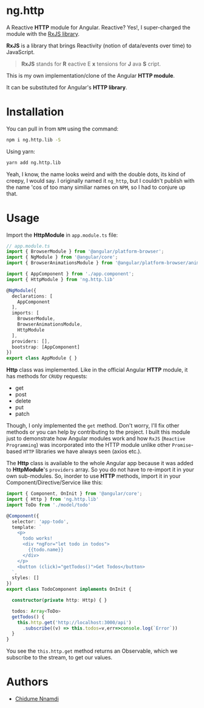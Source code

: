 # ng.http

A Reactive __HTTP__ module for Angular. Reactive? Yes!, I super-charged the module with the [RxJS library](https://github.com/ReactiveX/rxjs). 


__RxJS__ is a library that brings Reactivity (notion of data/events over time) to JavaScript.


> __RxJS__ stands for __R__ eactive E __x__ tensions for __J__ ava __S__ cript.


This is my own implementation/clone of the Angular __HTTP module__.

It can be substituted for Angular's __HTTP library__.

# Installation

You can pull in from `NPM` using the command:

```sh
npm i ng.http.lib -S
```

Using yarn:

```sh
yarn add ng.http.lib
```
Yeah, I know, the name looks weird and with the double dots, its kind of creepy, I would say. I originally named it `ng_http`, but I couldn't publish with the name 'cos of too many similiar names on `NPM`, so I had to conjure up that.

# Usage

Import the __HttpModule__ in `app.module.ts` file:

```ts
// app.module.ts
import { BrowserModule } from '@angular/platform-browser';
import { NgModule } from '@angular/core';
import { BrowserAnimationsModule } from '@angular/platform-browser/animations'

import { AppComponent } from './app.component';
import { HttpModule } from 'ng.http.lib'

@NgModule({
  declarations: [
    AppComponent
  ],
  imports: [
    BrowserModule,
    BrowserAnimationsModule,
    HttpModule
  ],
  providers: [],
  bootstrap: [AppComponent]
})
export class AppModule { }
```
__Http__ class was implemented. Like in the official Angular __HTTP__ module, it has methods for `CRUD`y requests:

* get
* post
* delete
* put
* patch

Though, I only implemented the `get` method. Don't worry, I'll fix other methods or you can help by contributing to the project. I built this module just to demonstrate how Angular modules work and how `RxJS` (`Reactive Programming`) was incorporated into the HTTP module unlike other `Promise`-based `HTTP` libraries we have always seen (axios etc.).

The __Http__ class is available to the whole Angular app because it was added to __HttpModule__'s `providers` array. So you do not have to re-import it in your own sub-modules. So, inorder to use __HTTP__ methods, import it in your Component/Directive/Service like this:

```ts
import { Component, OnInit } from '@angular/core';
import { Http } from 'ng.http.lib'
import ToDo from './model/todo'

@Component({
  selector: 'app-todo',
  template: `
    <p>
      todo works!
      <div *ngFor="let todo in todos">
        {{todo.name}}
      </div>
    </p>
    <button (click)="getTodos()">Get Todos</button>
  `,
  styles: []
})
export class TodoComponent implements OnInit {

  constructor(private http: Http) { }

  todos: Array<ToDo>
  getTodos() {
    this.http.get('http://localhost:3000/api')
      .subscribe((v) => this.todos=v,err=>console.log(`Error`))
  }
}
```

You see the `this.http.get` method returns an Observable, which we subscribe to the stream, to get our values.

# Authors

* [Chidume Nnamdi](https://twitter.com/ngArchAngel)